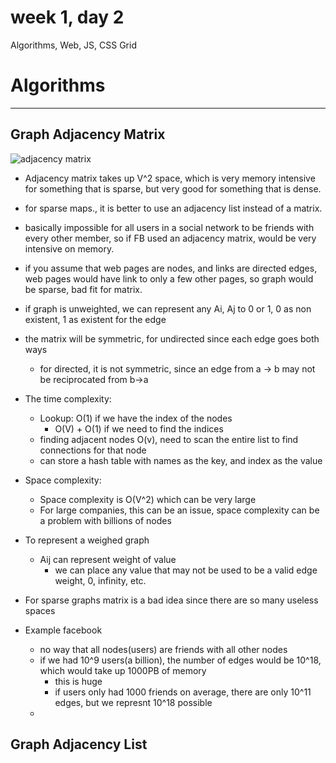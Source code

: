 # week 1, day 2
Algorithms, Web, JS, CSS Grid

# Algorithms
---
## Graph Adjacency Matrix
![adjacency matrix](adjacency_matrix.jpg)
- Adjacency matrix takes up V^2 space, which is very memory intensive for something that is sparse, but very good for something that is dense. 
- for sparse maps., it is better to use an adjacency list instead of a matrix.
- basically impossible for all users in a social network to be friends with every other member, so if FB used an adjacency matrix, would be very intensive on memory.
- if you assume that web pages are nodes, and links are directed edges, web pages would have link to only a few other pages, so graph would be sparse, bad fit for matrix.
- if graph is unweighted, we can represent any Ai, Aj to 0 or 1, 0 as non existent, 1 as existent for the edge
- the matrix will be symmetric, for undirected since each edge goes both ways
  - for directed, it is not symmetric, since an edge from a -> b may not be reciprocated from b->a
- The time complexity:
  - Lookup: O(1) if we have the index of the nodes
    - O(V) + O(1) if we need to find the indices
  - finding adjacent nodes O(v), need to scan the entire list to find connections for that node
  - can store a hash table with names as the key, and index as the value
- Space complexity:
  - Space complexity is O(V^2) which can be very large
  - For large companies, this can be an issue, space complexity can be a problem with billions of nodes

- To represent a weighed graph
  - Aij can represent weight of value
    - we can place any value that may not be used to be a valid edge weight, 0, infinity, etc.
- For sparse graphs matrix is a bad idea since there are so many useless spaces
- Example facebook
  - no way that all nodes(users) are friends with all other nodes
  - if we had 10^9 users(a billion), the number of edges would be 10^18, which would take up 1000PB of memory
    - this is huge
    - if users only had 1000 friends on average, there are only 10^11 edges, but we represnt 10^18 possible
  - 

## Graph Adjacency List

